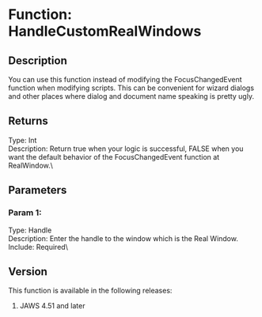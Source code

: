 # Function: HandleCustomRealWindows

## Description

You can use this function instead of modifying the FocusChangedEvent
function when modifying scripts. This can be convenient for wizard
dialogs and other places where dialog and document name speaking is
pretty ugly.

## Returns

Type: Int\
Description: Return true when your logic is successful, FALSE when you
want the default behavior of the FocusChangedEvent function at
RealWindow.\

## Parameters

### Param 1:

Type: Handle\
Description: Enter the handle to the window which is the Real Window.\
Include: Required\

## Version

This function is available in the following releases:

1.  JAWS 4.51 and later
